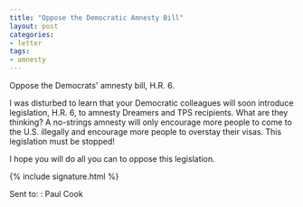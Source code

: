 ```yaml
---
title: "Oppose the Democratic Amnesty Bill"
layout: post
categories:
- letter
tags:
- amnesty
---
```


Oppose the Democrats' amnesty bill, H.R. 6.

I was disturbed to learn that your Democratic colleagues will soon introduce legislation, H.R. 6, to amnesty Dreamers and TPS recipients. What are they thinking? A no-strings amnesty will only encourage more people to come to the U.S. illegally and encourage more people to overstay their visas. This legislation must be stopped!

I hope you will do all you can to oppose this legislation.

{% include signature.html %}

Sent to:
: Paul Cook

